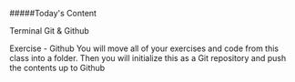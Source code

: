 #####Today's Content

Terminal
Git & Github

Exercise - Github
You will move all of your exercises and code from this class into a folder. Then you will initialize this as a Git repository and push the contents up to Github